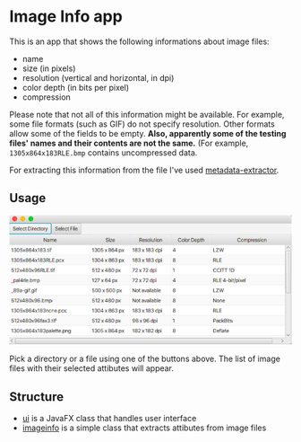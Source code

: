 # Image Info app

This is an app that shows the following informations about image files:
- name
- size (in pixels)
- resolution (vertical and horizontal, in dpi)
- color depth (in bits per pixel)
- compression

Please note that not all of this information might be available. For example, some file formats (such as GIF) do not specify resolution. Other formats allow some of the fields to be empty. __Also, apparently some of the testing files' names and their contents are not the same.__ (For example, ```1305х864х183RLE.bmp``` contains uncompressed data.

For extracting this information from the file I've used [metadata-extractor](https://github.com/drewnoakes/metadata-extractor).


## Usage
![alt text](./ui.png)

Pick a directory or a file using one of the buttons above. The list of image files with their selected attibutes will appear.

## Structure
- [ui](src/main/java/com/emelianova/ui) is a JavaFX class that handles user interface
- [imageinfo](src/main/java/com/emelianova/ui) is a simple class that extracts attibutes from image files
